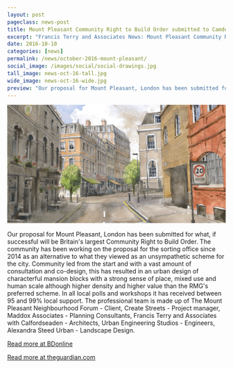 ```yaml
---
layout: post
pageclass: news-post
title: Mount Pleasant Community Right to Build Order submitted to Camden Council
excerpt: "Francis Terry and Associates News: Mount Pleasant Community Right to Build Order submitted to Camden Council"
date: 2016-10-10
categories: [news]
permalink: /news/october-2016-mount-pleasant/
social_image: /images/social/social-drawings.jpg
tall_image: news-oct-16-tall.jpg
wide_image: news-oct-16-wide.jpg
preview: "Our proposal for Mount Pleasant, London has been submitted for what, if successful will be Britain's largest Community Right to Build Order. The community has been working on the proposal for the sorting office since 2014 as an alternative to what they viewed as an unsympathetic scheme for the city."
---
```


<img src="/images/news/news-oct-16.jpg" class="featured-image" alt="Mount Pleasant Community Right to Build Order submitted to Camden Council">

<p>Our proposal for Mount Pleasant, London has been submitted for what, if successful will be Britain's largest Community Right to Build Order. The community has been working on the proposal for the sorting office since 2014 as an alternative to what they viewed as an unsympathetic scheme for the city. Community led from the start and with a vast amount of consultation and co-design, this has resulted in an urban design of characterful mansion blocks with a strong sense of place, mixed use and human scale although higher density and higher value than the RMG's preferred scheme. In all local polls and workshops it has received between 95 and 99% local support. The professional team is made up of The Mount Pleasant Neighbourhood Forum - Client, Create Streets - Project manager, Maddox Associates - Planning Consultants, Francis Terry and Associates with Calfordseaden - Architects, Urban Engineering Studios - Engineers, Alexandra Steed Urban - Landscape Design.</p>

<p><a href="http://www.bdonline.co.uk/rival-mount-pleasant-plans-submitted/5084318.article" target="_blank" alt="Read more at BDonline">Read more at BDonline</a></p>

<p><a href="https://www.theguardian.com/uk-news/2016/oct/07/london-residents-submit-rival-plans-for-mount-pleasant-development" target="_blank" alt="Read more at theguardian.com">Read more at theguardian.com</a></p>